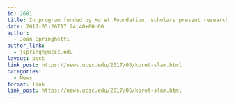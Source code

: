```yaml
---
id: 2681
title: In program funded by Koret Foundation, scholars present research at poster slam
date: 2017-05-26T17:24:40+00:00
author:
  - Joan Springhetti
author_link:
  - jspringh@ucsc.edu
layout: post
link_post: https://news.ucsc.edu/2017/05/koret-slam.html
categories:
  - News
format: link
link_post: https://news.ucsc.edu/2017/05/koret-slam.html
---
```

